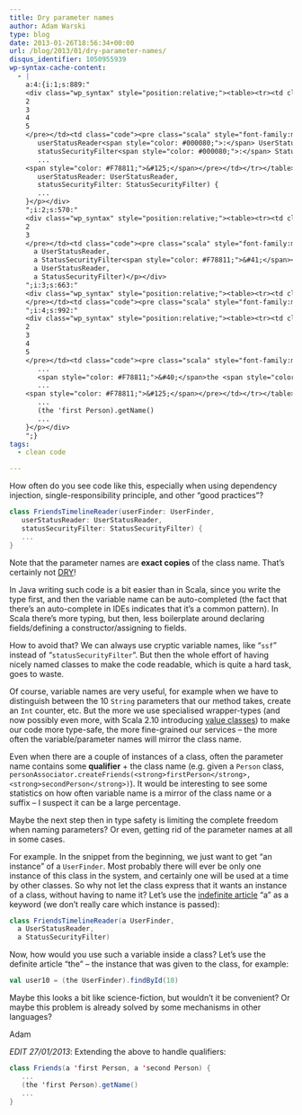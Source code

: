 ```yaml
---
title: Dry parameter names
author: Adam Warski
type: blog
date: 2013-01-26T18:56:34+00:00
url: /blog/2013/01/dry-parameter-names/
disqus_identifier: 1050955939
wp-syntax-cache-content:
  - |
    a:4:{i:1;s:889:"
    <div class="wp_syntax" style="position:relative;"><table><tr><td class="line_numbers"><pre>1
    2
    3
    4
    5
    </pre></td><td class="code"><pre class="scala" style="font-family:monospace;"><span style="color: #0000ff; font-weight: bold;">class</span> FriendsTimelineReader<span style="color: #F78811;">&#40;</span>userFinder<span style="color: #000080;">:</span> UserFinder,
       userStatusReader<span style="color: #000080;">:</span> UserStatusReader,
       statusSecurityFilter<span style="color: #000080;">:</span> StatusSecurityFilter<span style="color: #F78811;">&#41;</span> <span style="color: #F78811;">&#123;</span>
       ...
    <span style="color: #F78811;">&#125;</span></pre></td></tr></table><p class="theCode" style="display:none;">class FriendsTimelineReader(userFinder: UserFinder,
       userStatusReader: UserStatusReader,
       statusSecurityFilter: StatusSecurityFilter) {
       ...
    }</p></div>
    ";i:2;s:570:"
    <div class="wp_syntax" style="position:relative;"><table><tr><td class="line_numbers"><pre>1
    2
    3
    </pre></td><td class="code"><pre class="scala" style="font-family:monospace;"><span style="color: #0000ff; font-weight: bold;">class</span> FriendsTimelineReader<span style="color: #F78811;">&#40;</span>a UserFinder,
      a UserStatusReader,
      a StatusSecurityFilter<span style="color: #F78811;">&#41;</span></pre></td></tr></table><p class="theCode" style="display:none;">class FriendsTimelineReader(a UserFinder,
      a UserStatusReader,
      a StatusSecurityFilter)</p></div>
    ";i:3;s:663:"
    <div class="wp_syntax" style="position:relative;"><table><tr><td class="line_numbers"><pre>1
    </pre></td><td class="code"><pre class="scala" style="font-family:monospace;"><span style="color: #0000ff; font-weight: bold;">val</span> user10 <span style="color: #000080;">=</span> <span style="color: #F78811;">&#40;</span>the UserFinder<span style="color: #F78811;">&#41;</span>.<span style="color: #000000;">findById</span><span style="color: #F78811;">&#40;</span><span style="color: #F78811;">10</span><span style="color: #F78811;">&#41;</span></pre></td></tr></table><p class="theCode" style="display:none;">val user10 = (the UserFinder).findById(10)</p></div>
    ";i:4;s:992:"
    <div class="wp_syntax" style="position:relative;"><table><tr><td class="line_numbers"><pre>1
    2
    3
    4
    5
    </pre></td><td class="code"><pre class="scala" style="font-family:monospace;"><span style="color: #0000ff; font-weight: bold;">class</span> Friends<span style="color: #F78811;">&#40;</span>a <span style="color: #CC66FF;">'first</span> Person, a <span style="color: #CC66FF;">'second</span> Person<span style="color: #F78811;">&#41;</span> <span style="color: #F78811;">&#123;</span>
       ...
       <span style="color: #F78811;">&#40;</span>the <span style="color: #CC66FF;">'first</span> Person<span style="color: #F78811;">&#41;</span>.<span style="color: #000000;">getName</span><span style="color: #F78811;">&#40;</span><span style="color: #F78811;">&#41;</span>
       ...
    <span style="color: #F78811;">&#125;</span></pre></td></tr></table><p class="theCode" style="display:none;">class Friends(a 'first Person, a 'second Person) {
       ...
       (the 'first Person).getName()
       ...
    }</p></div>
    ";}
tags:
  - clean code

---
```

How often do you see code like this, especially when using dependency injection, single-responsibility principle, and other &#8220;good practices&#8221;?
```scala
class FriendsTimelineReader(userFinder: UserFinder,
   userStatusReader: UserStatusReader,
   statusSecurityFilter: StatusSecurityFilter) {
   ...
}
```

Note that the parameter names are **exact copies** of the class name. That&#8217;s certainly not [DRY][1]!

In Java writing such code is a bit easier than in Scala, since you write the type first, and then the variable name can be auto-completed (the fact that there&#8217;s an auto-complete in IDEs indicates that it&#8217;s a common pattern). In Scala there&#8217;s more typing, but then, less boilerplate around declaring fields/defining a constructor/assigning to fields.

How to avoid that? We can always use cryptic variable names, like &#8220;`ssf`&#8221; instead of &#8220;`statusSecurityFilter`&#8220;. But then the whole effort of having nicely named classes to make the code readable, which is quite a hard task, goes to waste.

Of course, variable names are very useful, for example when we have to distinguish between the 10 `String` parameters that our method takes, create an `Int` counter, etc. But the more we use specialised wrapper-types (and now possibly even more, with Scala 2.10 introducing [value classes][2]) to make our code more type-safe, the more fine-grained our services &#8211; the more often the variable/parameter names will mirror the class name.

Even when there are a couple of instances of a class, often the parameter name contains some **qualifier** + the class name (e.g. given a `Person` class, `personAssociator.createFriends(<strong>firstPerson</strong>, <strong>secondPerson</strong>)`). It would be interesting to see some statistics on how often variable name is a mirror of the class name or a suffix &#8211; I suspect it can be a large percentage.

Maybe the next step then in type safety is limiting the complete freedom when naming parameters? Or even, getting rid of the parameter names at all in some cases.

For example. In the snippet from the beginning, we just want to get &#8220;an instance&#8221; of a `UserFinder`. Most probably there will ever be only one instance of this class in the system, and certainly one will be used at a time by other classes. So why not let the class express that it wants an instance of a class, without having to name it? Let&#8217;s use the [indefinite article][3] &#8220;a&#8221; as a keyword (we don&#8217;t really care which instance is passed):
```scala
class FriendsTimelineReader(a UserFinder,
  a UserStatusReader,
  a StatusSecurityFilter)
```

Now, how would you use such a variable inside a class? Let&#8217;s use the definite article &#8220;the&#8221; &#8211; the instance that was given to the class, for example:
```scala
val user10 = (the UserFinder).findById(10)
```

Maybe this looks a bit like science-fiction, but wouldn&#8217;t it be convenient? Or maybe this problem is already solved by some mechanisms in other languages?

Adam

_EDIT 27/01/2013_: Extending the above to handle qualifiers:
```scala
class Friends(a 'first Person, a 'second Person) {
   ...
   (the 'first Person).getName()
   ...
}
```

 [1]: http://en.wikipedia.org/wiki/Don't_repeat_yourself
 [2]: http://docs.scala-lang.org/sips/pending/value-classes.html
 [3]: http://en.wikipedia.org/wiki/Article_(grammar)
